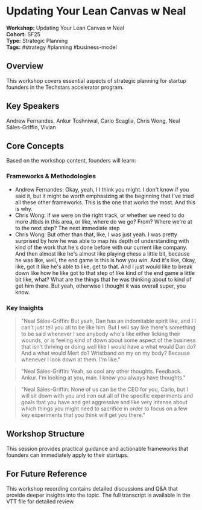 # Updating Your Lean Canvas w  Neal

**Workshop:** Updating Your Lean Canvas w  Neal  
**Cohort:** SF25  
**Type:** Strategic Planning  
**Tags:** #strategy #planning #business-model

## Overview

This workshop covers essential aspects of strategic planning for startup founders in the Techstars accelerator program.

## Key Speakers

Andrew Fernandes, Ankur Toshniwal, Carlo Scaglia, Chris Wong, Neal Sáles-Griffin, Vivian

## Core Concepts

Based on the workshop content, founders will learn:


### Frameworks & Methodologies

- Andrew Fernandes: Okay, yeah, I I think you might. I don't know if you said it, but it might be worth emphasizing at the beginning that I've tried all these other frameworks. This is the one that works the most. And this is why.
- Chris Wong: if we were on the right track, or whether we need to do more Jtbds in this area, or like, where do we go? From? Where we're at to the next step? The next immediate step
- Chris Wong: But other than that, like, I was just yeah. I was pretty surprised by how he was able to map his depth of understanding with kind of the work that he's done before with our current like company. And then almost like he's almost like playing chess a little bit, because he was like, well, the end game is this is how you win. And it's like, Okay, like, got it like he's able to like, get to that. And I just would like to break down like how he like got to that step of like kind of the end game a little bit like, what? What are the things that he was thinking about to kind of get him there. But yeah, otherwise I thought it was overall super, you know.

### Key Insights

> "Neal Sáles-Griffin: But yeah, Dan has an indomitable spirit like, and I I can't just tell you all to be like him. But I will say like there's something to be said whenever I see anybody who's like either licking their wounds, or is feeling kind of down about some aspect of the business that isn't thriving or doing well like I would have a what would Dan do? And a what would Mert do? Wristband on my on my body? Because whenever I look down at them. I'm like."

> "Neal Sáles-Griffin: Yeah, so cool any other thoughts. Feedback. Ankur. I'm looking at you, man. I know you always have thoughts."

> "Neal Sáles-Griffin: None of us can be the CEO for you, Carlo, but I will sit down with you and iron out all of the specific experiments and goals that you have and get aggressive and like very intense about which things you might need to sacrifice in order to focus on a few key experiments that you think will get you there."


## Workshop Structure

This session provides practical guidance and actionable frameworks that founders can immediately apply to their startups.

## For Future Reference

This workshop recording contains detailed discussions and Q&A that provide deeper insights into the topic. The full transcript is available in the VTT file for detailed review.
